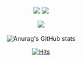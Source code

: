 <div align="center">
  
  <a href="#"><img src="https://img.shields.io/badge/Java-6DB33F?style=flat&logo=Java&logoColor=white" /></a>
  <a href="#"><img src="https://img.shields.io/badge/JavaScript-F7DF1E?style=flat&logo=JavaScript&logoColor=white" /></a>  

  <img src="https://github-readme-stats.vercel.app/api/top-langs/?username=choikiyeop&layout=compact"><br><br>
  ![Anurag's GitHub stats](https://github-readme-stats.vercel.app/api?username=choikiyeop&show_icons=true&theme=react)<br />


  [![Hits](https://hits.seeyoufarm.com/api/count/incr/badge.svg?url=https%3A%2F%2Fgithub.com%2Fchoikiyeop%2Fhit-counter&count_bg=%238EC0F4&title_bg=%23555555&icon=verizon.svg&icon_color=%23E7E7E7&title=hits&edge_flat=false)](https://hits.seeyoufarm.com)
</div>
